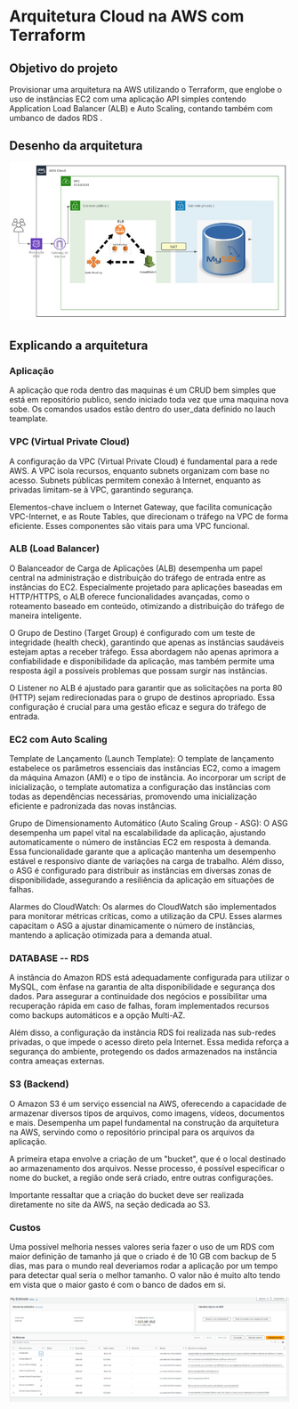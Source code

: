 # Arquitetura Cloud na AWS com Terraform

## Objetivo do projeto

Provisionar uma arquitetura na AWS utilizando o Terraform, que englobe o uso de instâncias EC2 com uma aplicação API simples contendo Application Load Balancer (ALB) e Auto Scaling, contando também com umbanco de dados RDS .

## Desenho da arquitetura

<img src="/img/Diagrama.jpg">

## Explicando a arquitetura

### Aplicação

A aplicação que roda dentro das maquinas é um CRUD bem simples que está em repositório publico, sendo iniciado toda vez que uma maquina nova sobe. Os comandos usados estão dentro do user_data definido no lauch teamplate.


### VPC (Virtual Private Cloud)


A configuração da VPC (Virtual Private Cloud) é fundamental para a rede AWS. A VPC isola recursos, enquanto subnets organizam com base no acesso. Subnets públicas permitem conexão à Internet, enquanto as privadas limitam-se à VPC, garantindo segurança.

Elementos-chave incluem o Internet Gateway, que facilita comunicação VPC-Internet, e as Route Tables, que direcionam o tráfego na VPC de forma eficiente. Esses componentes são vitais para uma VPC funcional.

### ALB (Load Balancer)

O Balanceador de Carga de Aplicações (ALB) desempenha um papel central na administração e distribuição do tráfego de entrada entre as instâncias do EC2. Especialmente projetado para aplicações baseadas em HTTP/HTTPS, o ALB oferece funcionalidades avançadas, como o roteamento baseado em conteúdo, otimizando a distribuição do tráfego de maneira inteligente.

O Grupo de Destino (Target Group) é configurado com um teste de integridade (health check), garantindo que apenas as instâncias saudáveis estejam aptas a receber tráfego. Essa abordagem não apenas aprimora a confiabilidade e disponibilidade da aplicação, mas também permite uma resposta ágil a possíveis problemas que possam surgir nas instâncias.

O Listener no ALB é ajustado para garantir que as solicitações na porta 80 (HTTP) sejam redirecionadas para o grupo de destinos apropriado. Essa configuração é crucial para uma gestão eficaz e segura do tráfego de entrada.

### EC2 com Auto Scaling

Template de Lançamento (Launch Template): O template de lançamento estabelece os parâmetros essenciais das instâncias EC2, como a imagem da máquina Amazon (AMI) e o tipo de instância. Ao incorporar um script de inicialização, o template automatiza a configuração das instâncias com todas as dependências necessárias, promovendo uma inicialização eficiente e padronizada das novas instâncias.

Grupo de Dimensionamento Automático (Auto Scaling Group - ASG): O ASG desempenha um papel vital na escalabilidade da aplicação, ajustando automaticamente o número de instâncias EC2 em resposta à demanda. Essa funcionalidade garante que a aplicação mantenha um desempenho estável e responsivo diante de variações na carga de trabalho. Além disso, o ASG é configurado para distribuir as instâncias em diversas zonas de disponibilidade, assegurando a resiliência da aplicação em situações de falhas.

Alarmes do CloudWatch: Os alarmes do CloudWatch são implementados para monitorar métricas críticas, como a utilização da CPU. Esses alarmes capacitam o ASG a ajustar dinamicamente o número de instâncias, mantendo a aplicação otimizada para a demanda atual.

### DATABASE -- RDS 

A instância do Amazon RDS está adequadamente configurada para utilizar o MySQL, com ênfase na garantia de alta disponibilidade e segurança dos dados. Para assegurar a continuidade dos negócios e possibilitar uma recuperação rápida em caso de falhas, foram implementados recursos como backups automáticos e a opção Multi-AZ.

Além disso, a configuração da instância RDS foi realizada nas sub-redes privadas, o que impede o acesso direto pela Internet. Essa medida reforça a segurança do ambiente, protegendo os dados armazenados na instância contra ameaças externas.


### S3 (Backend)


O Amazon S3 é um serviço essencial na AWS, oferecendo a capacidade de armazenar diversos tipos de arquivos, como imagens, vídeos, documentos e mais. Desempenha um papel fundamental na construção da arquitetura na AWS, servindo como o repositório principal para os arquivos da aplicação.

A primeira etapa envolve a criação de um "bucket", que é o local destinado ao armazenamento dos arquivos. Nesse processo, é possível especificar o nome do bucket, a região onde será criado, entre outras configurações.

Importante ressaltar que a criação do bucket deve ser realizada diretamente no site da AWS, na seção dedicada ao S3.


### Custos

Uma possivel melhoria nesses valores seria fazer o uso de um RDS com maior definição de tamanho já que o criado é de 10 GB com backup de 5 dias, mas para o mundo real deveriamos rodar a aplicação por um tempo para detectar qual seria o melhor tamanho.
O valor não é muito alto tendo em vista que o maior gasto é com o banco de dados em si.

<img src="/img/custo.png">